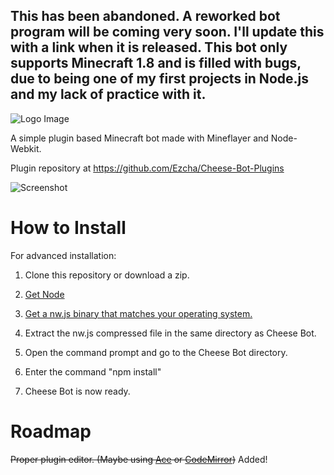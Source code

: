 ## This has been abandoned. A reworked bot program will be coming very soon. I'll update this with a link when it is released. This bot only supports Minecraft 1.8 and is filled with bugs, due to being one of my first projects in Node.js and my lack of practice with it.

![Logo Image](http://i.imgur.com/LN0xDMx.png)

A simple plugin based Minecraft bot made with Mineflayer and Node-Webkit.

Plugin repository at https://github.com/Ezcha/Cheese-Bot-Plugins

![Screenshot](http://i.imgur.com/Na7m63O.png)

# How to Install


For advanced installation:

1. Clone this repository or download a zip.

2. [Get Node](https://nodejs.org/en/)

3. [Get a nw.js binary that matches your operating system.](http://nwjs.io/)

4. Extract the nw.js compressed file in the same directory as Cheese Bot.

5. Open the command prompt and go to the Cheese Bot directory.

6. Enter the command "npm install"

7. Cheese Bot is now ready.

# Roadmap

~~Proper plugin editor. (Maybe using [Ace](https://ace.c9.io/#nav=about) or [CodeMirror](http://codemirror.net/))~~ Added!
